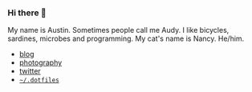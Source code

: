 ### Hi there 👋

My name is Austin. Sometimes people call me Audy. I like bicycles, sardines,
microbes and programming. My cat's name is Nancy. He/him.

* [blog](http://agdr.org/blog)
* [photography](https://foto.austinfanclub.com)
* [twitter](https://twitter.com/heyaudy)
* [`~/.dotfiles`](https://github.com/audy/dotflies)
